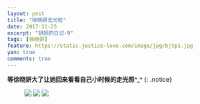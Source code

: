 ```yaml
---
layout: post
title: "徐晓妍走光啦"
date: 2017-11-25
excerpt: "妍妍的日记-9"
tags: [徐晓妍]
feature: https://static.justice-love.com/image/jpg/bjtp1.jpg
yan: true
comments: true
---
```


**等徐晓妍大了让她回来看看自己小时候的走光照^_^**
{: .notice}
<figure>
    <a href="{{ site.staticUrl }}/yanyan/image/xz1.jpg"><img src="{{ site.staticUrl }}/yanyan/image/xz1.jpg" /></a>
	<a href="{{ site.staticUrl }}/yanyan/image/xz2.jpg"><img src="{{ site.staticUrl }}/yanyan/image/xz2.jpg" /></a>
	<a href="{{ site.staticUrl }}/yanyan/image/xz3.jpg"><img src="{{ site.staticUrl }}/yanyan/image/xz3.jpg" /></a>
</figure>